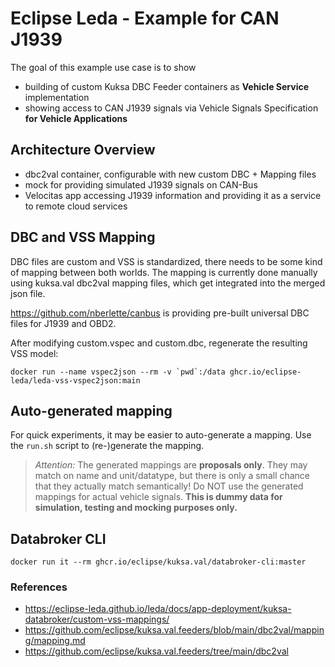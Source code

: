# Eclipse Leda - Example for CAN J1939

The goal of this example use case is to show

- building of custom Kuksa DBC Feeder containers as **Vehicle Service** implementation
- showing access to CAN J1939 signals via Vehicle Signals Specification **for Vehicle Applications**

## Architecture Overview

- dbc2val container, configurable with new custom DBC + Mapping files
- mock for providing simulated J1939 signals on CAN-Bus
- Velocitas app accessing J1939 information and providing it as a service to remote cloud services

## DBC and VSS Mapping

DBC files are custom and VSS is standardized, there needs to be some kind of mapping between both worlds.
The mapping is currently done manually using kuksa.val dbc2val mapping files, which get integrated into the merged json file.

<https://github.com/nberlette/canbus> is providing pre-built universal DBC files for J1939 and OBD2.

After modifying custom.vspec and custom.dbc, regenerate the resulting VSS model:

```shell
docker run --name vspec2json --rm -v `pwd`:/data ghcr.io/eclipse-leda/leda-vss-vspec2json:main
```

## Auto-generated mapping

For quick experiments, it may be easier to auto-generate a mapping.
Use the `run.sh` script to (re-)generate the mapping.

> *Attention:* The generated mappings are **proposals only**. They may match on name and unit/datatype,
but there is only a small chance that they actually match semantically! Do NOT use the generated mappings
for actual vehicle signals. **This is dummy data for simulation, testing and mocking purposes only.**

## Databroker CLI

```shell
docker run it --rm ghcr.io/eclipse/kuksa.val/databroker-cli:master
```

### References

- <https://eclipse-leda.github.io/leda/docs/app-deployment/kuksa-databroker/custom-vss-mappings/>
- <https://github.com/eclipse/kuksa.val.feeders/blob/main/dbc2val/mapping/mapping.md>
- <https://github.com/eclipse/kuksa.val.feeders/tree/main/dbc2val>